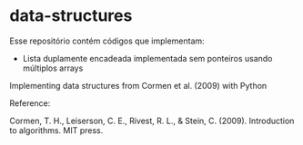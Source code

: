 # data-structures
Esse repositório contém códigos que implementam:

- Lista duplamente encadeada implementada sem ponteiros usando múltiplos arrays

Implementing data structures from Cormen et al. (2009) with Python

Reference:

Cormen, T. H., Leiserson, C. E., Rivest, R. L., & Stein, C. (2009). Introduction to algorithms. MIT press.
